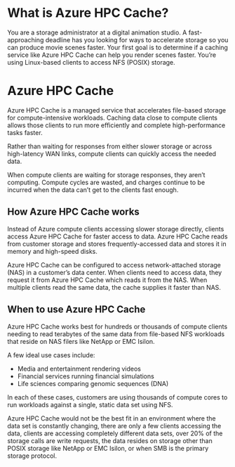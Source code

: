 
# What is Azure HPC Cache?

You are a storage administrator at a digital animation studio.
A fast-approaching deadline has you looking for ways to accelerate storage so you can produce movie scenes faster.
Your first goal is to determine if a caching service like Azure HPC Cache can help you render scenes faster.
You’re using Linux-based clients to access NFS (POSIX) storage.

# Azure HPC Cache

Azure HPC Cache is a managed service that accelerates file-based storage for compute-intensive workloads.
Caching data close to compute clients allows those clients to run more efficiently and complete high-performance tasks faster.

Rather than waiting for responses from either slower storage or across high-latency WAN links, compute clients can quickly access the needed data.

When compute clients are waiting for storage responses, they aren’t computing. Compute cycles are wasted, and charges continue to be incurred when the data can’t get to the clients fast enough.

## How Azure HPC Cache works

Instead of Azure compute clients accessing slower storage directly, clients access Azure HPC Cache for faster access to data.
Azure HPC Cache reads from customer storage and stores frequently-accessed data and stores it in memory and high-speed disks.

Azure HPC Cache can be configured to access network-attached storage (NAS) in a customer’s data center.
When clients need to access data, they request it from Azure HPC Cache which reads it from the NAS.
When multiple clients read the same data, the cache supplies it faster than NAS.

## When to use Azure HPC Cache

Azure HPC Cache works best for hundreds or thousands of compute clients needing to read terabytes of the same data from file-based NFS workloads that reside on NAS filers like NetApp or EMC Isilon.

A few ideal use cases include:

- Media and entertainment rendering videos
- Financial services running financial simulations
- Life sciences comparing genomic sequences (DNA)

In each of these cases, customers are using thousands of compute cores to run workloads against a single, static data set using NFS.

Azure HPC Cache would not be the best fit in an environment where the data set is constantly changing, there are only a few clients accessing the data, clients are accessing completely different data sets, over 20% of the storage calls are write requests, the data resides on storage other than POSIX storage like NetApp or EMC Isilon, or when SMB is the primary storage protocol.
